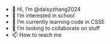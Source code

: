 - 👋 Hi, I’m @daisyzhang2024
- 👀 I’m interested in school
- 🌱 I’m currently learning code in CSSE
- 💞️ I’m looking to collaborate on stuff
- 📫 How to reach me

<!---
daisyzhang2024/daisyzhang2024 is a ✨ special ✨ repository because its `README.md` (this file) appears on your GitHub profile.
You can click the Preview link to take a look at your changes.
--->
